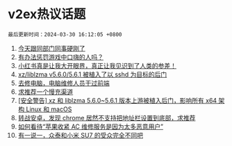 # v2ex热议话题

`最后更新时间：2024-03-30 16:12:05 +0800`

1. [今天跟同部门同事硬刚了](https://www.v2ex.com/t/1028257)
1. [有办法惩罚游戏中口嗨的人吗？](https://www.v2ex.com/t/1028171)
1. [小红书真是让我大开眼界，真正让我见识到了人类的参差！](https://www.v2ex.com/t/1028225)
1. [xz/liblzma v5.6.0/5.6.1 被植入了以 sshd 为目标的后门](https://www.v2ex.com/t/1028287)
1. [去修电脑，电脑维修人员干过前端](https://www.v2ex.com/t/1028319)
1. [求推荐一个慢充渠道](https://www.v2ex.com/t/1028309)
1. [[安全警告] xz 和 liblzma 5.6.0~5.6.1 版本上游被植入后门，影响所有 x64 架构 Linux 和 macOS](https://www.v2ex.com/t/1028288)
1. [转战安卓，发现 chrome 居然不支持把地址栏设置到底部，求推荐](https://www.v2ex.com/t/1028203)
1. [如何看待“苹果收紧 AC 维修服务是因为太多恶意用户”](https://www.v2ex.com/t/1028314)
1. [有一说一，众泰和小米 SU7 的受众完全不同吧](https://www.v2ex.com/t/1028298)


